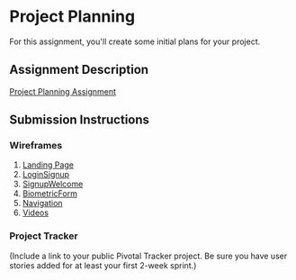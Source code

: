 # Project Planning
For this assignment, you'll create some initial plans for your project.

## Assignment Description
[Project Planning Assignment](https://education.launchcode.org/liftoff/assignments/planning/)

## Submission Instructions

### Wireframes

1. [Landing Page](https://github.com/RichardMunie/liftoff-assignments/edit/master/P3-Project_Planning/1-Landing.Page.jpg)
1. [LoginSignup](https://github.com/RichardMunie/liftoff-assignments/edit/master/P3-Project_Planning/2-login.signup.jpg)
1. [SignupWelcome](https://github.com/RichardMunie/liftoff-assignments/edit/master/P3-Project_Planning/3-signup.welcome.jpg)
1. [BiometricForm](https://github.com/RichardMunie/liftoff-assignments/edit/master/P3-Project_Planning/4-biometric.input.jpg)
1. [Navigation](https://github.com/RichardMunie/liftoff-assignments/edit/master/P3-Project_Planning/5-navigation.jpg)
1. [Videos](https://github.com/RichardMunie/liftoff-assignments/edit/master/P3-Project_Planning/6-Video.page.jpg)

### Project Tracker

(Include a link to your public Pivotal Tracker project. Be sure you have user stories added for at least your first 2-week sprint.)
